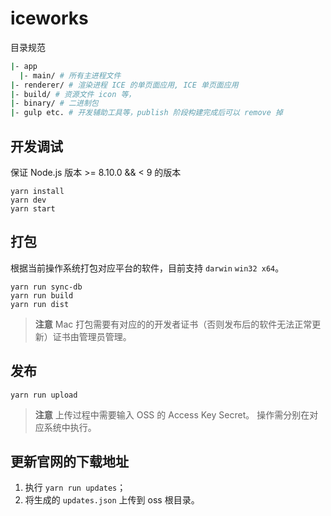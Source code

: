 # iceworks

目录规范

```bash
|- app
  |- main/ # 所有主进程文件
|- renderer/ # 渲染进程 ICE 的单页面应用, ICE 单页面应用
|- build/ # 资源文件 icon 等，
|- binary/ # 二进制包
|- gulp etc. # 开发辅助工具等，publish 阶段构建完成后可以 remove 掉
```

## 开发调试

保证 Node.js 版本 >= 8.10.0 && < 9 的版本

```
yarn install
yarn dev
yarn start
```

## 打包

根据当前操作系统打包对应平台的软件，目前支持 `darwin` `win32 x64`。

```
yarn run sync-db
yarn run build
yarn run dist
```

> **注意** Mac 打包需要有对应的的开发者证书（否则发布后的软件无法正常更新）证书由管理员管理。

## 发布

```
yarn run upload
```

> **注意** 上传过程中需要输入 OSS 的 Access Key Secret。
> 操作需分别在对应系统中执行。

## 更新官网的下载地址

1. 执行 `yarn run updates`；
2. 将生成的 `updates.json` 上传到 oss 根目录。
